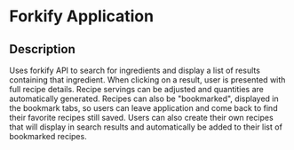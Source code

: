 # Forkify Application

## Description

Uses forkify API to search for ingredients and display a list of results containing that ingredient. When clicking on a result, user is presented with full recipe details. Recipe servings can be adjusted and quantities are automatically generated. Recipes can also be "bookmarked", displayed in the bookmark tabs, so users can leave application and come back to find their favorite recipes still saved. Users can also create their own recipes that will display in search results and automatically be added to their list of bookmarked recipes.
